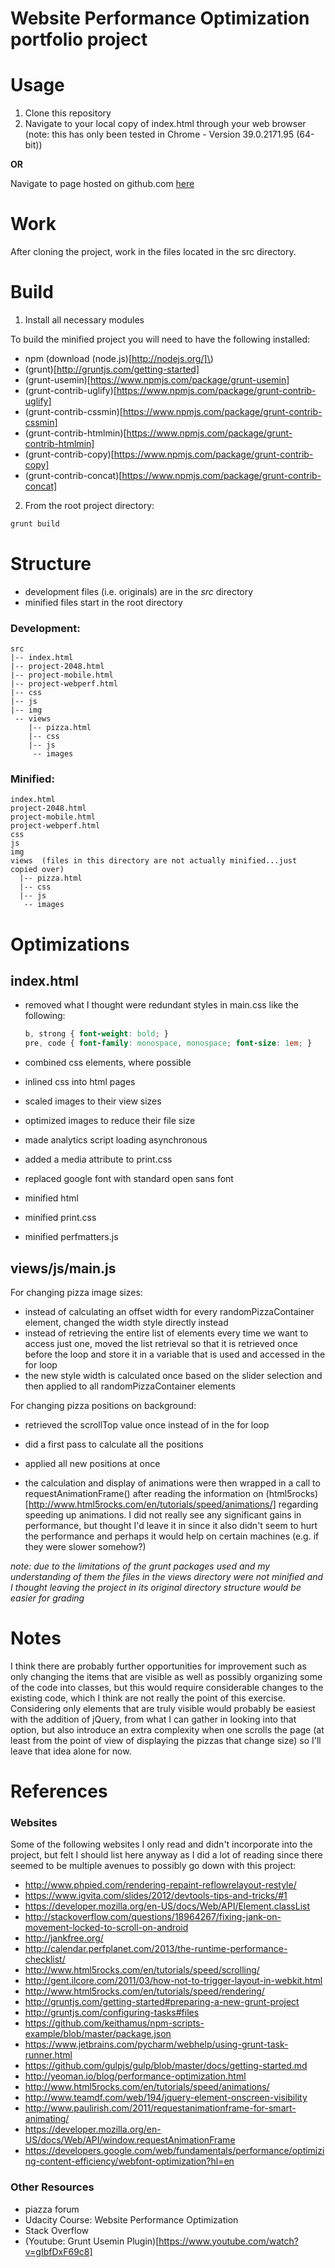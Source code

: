 # Website Performance Optimization portfolio project

Usage
=====
1. Clone this repository
2. Navigate to your local copy of index.html through your web browser 
(note: this has only been tested in Chrome - Version 39.0.2171.95 (64-bit))

**OR**

Navigate to page hosted on github.com [here](http://cherylcourt.github.io/ndp4/)

Work
====
After cloning the project, work in the files located in the src directory.

Build
=====
1. Install all necessary modules

To build the minified project you will need to have the following installed:
* npm \(download (node.js)[http://nodejs.org/]\)
* (grunt)[http://gruntjs.com/getting-started]
* (grunt-usemin)[https://www.npmjs.com/package/grunt-usemin]
* (grunt-contrib-uglify)[https://www.npmjs.com/package/grunt-contrib-uglify]
* (grunt-contrib-cssmin)[https://www.npmjs.com/package/grunt-contrib-cssmin]
* (grunt-contrib-htmlmin)[https://www.npmjs.com/package/grunt-contrib-htmlmin]
* (grunt-contrib-copy)[https://www.npmjs.com/package/grunt-contrib-copy]
* (grunt-contrib-concat)[https://www.npmjs.com/package/grunt-contrib-concat]

2. From the root project directory:
```bash
grunt build
```

Structure
=========
* development files (i.e. originals) are in the _src_ directory
* minified files start in the root directory

### Development:
```
src
|-- index.html
|-- project-2048.html
|-- project-mobile.html
|-- project-webperf.html
|-- css
|-- js
|-- img
 -- views
    |-- pizza.html
    |-- css
    |-- js
     -- images
```

### Minified:
```
index.html
project-2048.html
project-mobile.html
project-webperf.html
css
js
img
views  (files in this directory are not actually minified...just copied over)
  |-- pizza.html
  |-- css
  |-- js
   -- images
```

Optimizations
=============

index.html
----------
* removed what I thought were redundant styles in main.css like the following:

    ```css
    b, strong { font-weight: bold; }
    pre, code { font-family: monospace, monospace; font-size: 1em; }
    ```

* combined css elements, where possible
* inlined css into html pages
* scaled images to their view sizes
* optimized images to reduce their file size
* made analytics script loading asynchronous
* added a media attribute to print.css
* replaced google font with standard open sans font
* minified html
* minified print.css
* minified perfmatters.js

views/js/main.js
----------------
For changing pizza image sizes:
* instead of calculating an offset width for every randomPizzaContainer element, changed the width style directly instead
* instead of retrieving the entire list of elements every time we want to access just one, moved the list retrieval so that it is retrieved once before the loop and store it in a variable that is used and accessed in the for loop
* the new style width is calculated once based on the slider selection and then applied to all randomPizzaContainer elements

For changing pizza positions on background:
* retrieved the scrollTop value once instead of in the for loop
* did a first pass to calculate all the positions
* applied all new positions at once

* the calculation and display of animations were then wrapped in a call to requestAnimationFrame() after reading the information
on (html5rocks)[http://www.html5rocks.com/en/tutorials/speed/animations/] regarding speeding up animations.  I did not
really see any significant gains in performance, but thought I'd leave it in since it also didn't seem to hurt the
performance and perhaps it would help on certain machines (e.g. if they were slower somehow?)

_note: due to the limitations of the grunt packages used and my understanding of them the files in the views directory
were not minified and I thought leaving the project in its original directory structure would be easier for grading_

Notes
=====
I think there are probably further opportunities for improvement such as only changing the items that are visible
as well as possibly organizing some of the code into classes, but this would require considerable changes to the
existing code, which I think are not really the point of this exercise.  Considering only elements that are truly
visible would probably be easiest with the addition of jQuery, from what I can gather in looking into that option, 
but also introduce an extra complexity when one scrolls the page (at least from the point of view of displaying
the pizzas that change size) so I'll leave that idea alone for now.

References
==========

### Websites

Some of the following websites I only read and didn't incorporate into the project, but felt I should list here
anyway as I did a lot of reading since there seemed to be multiple avenues to possibly go down with this project:

* http://www.phpied.com/rendering-repaint-reflowrelayout-restyle/
* https://www.igvita.com/slides/2012/devtools-tips-and-tricks/#1
* https://developer.mozilla.org/en-US/docs/Web/API/Element.classList
* http://stackoverflow.com/questions/18964267/fixing-jank-on-movement-locked-to-scroll-on-android
* http://jankfree.org/
* http://calendar.perfplanet.com/2013/the-runtime-performance-checklist/
* http://www.html5rocks.com/en/tutorials/speed/scrolling/
* http://gent.ilcore.com/2011/03/how-not-to-trigger-layout-in-webkit.html
* http://www.html5rocks.com/en/tutorials/speed/rendering/
* http://gruntjs.com/getting-started#preparing-a-new-grunt-project
* http://gruntjs.com/configuring-tasks#files
* https://github.com/keithamus/npm-scripts-example/blob/master/package.json
* https://www.jetbrains.com/pycharm/webhelp/using-grunt-task-runner.html
* https://github.com/gulpjs/gulp/blob/master/docs/getting-started.md
* http://yeoman.io/blog/performance-optimization.html
* http://www.html5rocks.com/en/tutorials/speed/animations/
* http://www.teamdf.com/web/194/jquery-element-onscreen-visibility
* http://www.paulirish.com/2011/requestanimationframe-for-smart-animating/
* https://developer.mozilla.org/en-US/docs/Web/API/window.requestAnimationFrame
* https://developers.google.com/web/fundamentals/performance/optimizing-content-efficiency/webfont-optimization?hl=en

### Other Resources
* piazza forum
* Udacity Course: Website Performance Optimization
* Stack Overflow
* (Youtube: Grunt Usemin Plugin)[https://www.youtube.com/watch?v=gIbfDxF69c8]

